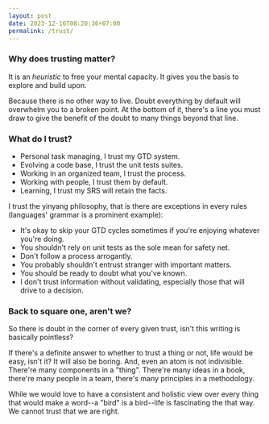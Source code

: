 ```yaml
---
layout: post
date: 2023-12-16T08:20:36+07:00
permalink: /trust/
---
```


### Why does trusting matter?

It is an _heuristic_ to free your mental capacity. It gives you the basis to explore and build upon.

Because there is no other way to live. Doubt everything by default will overwhelm you to a broken point. At the bottom of it, there's a line you must draw to give the benefit of the doubt to many things beyond that line.

### What do I trust?

- Personal task managing, I trust my GTD system.
- Evolving a code base, I trust the unit tests suites.
- Working in an organized team, I trust the process.
- Working with people, I trust them by default.
- Learning, I trust my SRS will retain the facts.

I trust the yinyang philosophy, that is there are exceptions in every rules (languages' grammar is a prominent example):

- It's okay to skip your GTD cycles sometimes if you're enjoying whatever you're doing.
- You shouldn't rely on unit tests as the sole mean for safety net.
- Don't follow a process arrogantly.
- You probably shouldn't entrust stranger with important matters.
- You should be ready to doubt what you've known.
- I don't trust information without validating, especially those that will drive to a decision.

### Back to square one, aren't we?

So there is doubt in the corner of every given trust, isn't this writing is basically pointless?

If there's a definite answer to whether to trust a thing or not, life would be easy, isn't it? It will also be boring. And, even an atom is not indivisible. There're many components in a "thing". There're many ideas in a book, there're many people in a team, there's many principles in a methodology.

While we would love to have a consistent and holistic view over every thing that would make a word--a "bird" is a bird--life is fascinating the that way. We cannot trust that we are right.